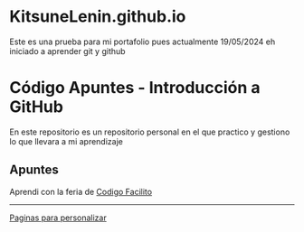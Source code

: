 # KitsuneLenin.github.io

Este es una prueba para mi portafolio pues actualmente 19/05/2024 eh iniciado a aprender git y github

# Código Apuntes - Introducción a GitHub

En este repositorio es un repositorio personal en el que practico y gestiono lo que llevara a mi aprendizaje 

## Apuntes
Aprendi con la feria de [Codigo Facilito][def]

[def]: https://www.codigofacilito.com/feria?utm_source=dashboard

---
[Paginas para personalizar][def]

[def]:https://shields.io